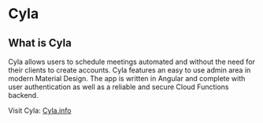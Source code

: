 # Cyla

## What is Cyla

Cyla allows users to schedule meetings automated and without the need for their clients to create accounts. Cyla features an easy to use admin area in modern Material Design. The app is written in Angular and complete with user authentication as well as a reliable and secure Cloud Functions backend. 

Visit Cyla: [Cyla.info](https://cyla.info/)
